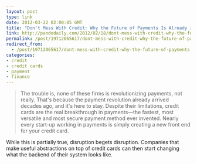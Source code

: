 ```yaml
---
layout: post
type: link
date: 2012-03-22 02:00:05 GMT
title: "Don't Mess With Credit: Why the Future of Payments Is Already in Your Pocket"
link: http://pandodaily.com/2012/02/18/dont-mess-with-credit-why-the-future-of-payments-is-already-in-your-pocket/
permalink: /post/19712065617/dont-mess-with-credit-why-the-future-of-payments
redirect_from: 
  - /post/19712065617/dont-mess-with-credit-why-the-future-of-payments
categories:
- credit
- credit cards
- payment
- finance
---
```

<blockquote>The trouble is, none of these firms is revolutionizing payments, not really. That's because the payment revolution already arrived decades ago, and it's here to stay. Despite their limitations, credit cards are the real breakthrough in payments—the fastest, most versatile and most secure payment method ever invented. Nearly every start-up working in payments is simply creating a new front end for your credit card.</blockquote>
<p>While this is partially true, disruption begets disruption. Companies that make useful abstractions on top of credit cards can then start changing what the backend of their system looks like.</p>